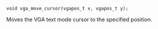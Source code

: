 ```
void vga_move_cursor(vgapos_t x, vgapos_t y);
```

Moves the VGA text mode cursor to the specified position.
